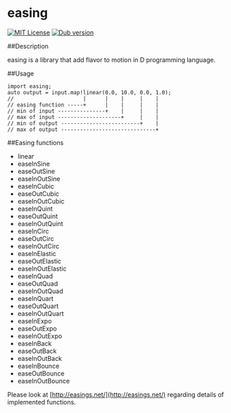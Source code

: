 easing
====

[![MIT License](http://img.shields.io/badge/license-MIT-blue.svg?style=flat)](https://github.com/tanitta/easing/blob/master/LICENSE)
[![Dub version](https://img.shields.io/dub/v/easing.svg)](https://code.dlang.org/packages/easing)

##Description

easing is a library that add flavor to motion in D programming language.

##Usage

```
import easing;
auto output = input.map!linear(0.0, 10.0, 0.0, 1.0);
//                      |      |    |     |    |
// easing function -----+      |    |     |    |
// min of input ---------------+    |     |    |
// max of input --------------------+     |    |
// min of output -------------------------+    |
// max of output ------------------------------+
```

##Easing functions

- linear
- easeInSine
- easeOutSine
- easeInOutSine
- easeInCubic
- easeOutCubic
- easeInOutCubic
- easeInQuint
- easeOutQuint
- easeInOutQuint
- easeInCirc
- easeOutCirc
- easeInOutCirc
- easeInElastic
- easeOutElastic
- easeInOutElastic
- easeInQuad
- easeOutQuad
- easeInOutQuad
- easeInQuart
- easeOutQuart
- easeInOutQuart
- easeInExpo
- easeOutExpo
- easeInOutExpo
- easeInBack
- easeOutBack
- easeInOutBack
- easeInBounce
- easeOutBounce
- easeInOutBounce

Please look at [http://easings.net/](http://easings.net/) regarding details of implemented functions.

